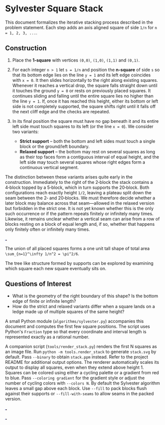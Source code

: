 # Sylvester Square Stack

This document formalizes the iterative stacking process described in the problem
statement. Each step adds an axis aligned square of side `1/n` for
`n = 1, 2, 3, ...`.

## Construction

1. Place the **1‑square** with vertices
   `(0,0)`, `(1,0)`, `(1,1)` and `(0,1)`.
2. For each integer `n > 1` let `s = 1/n` and position the **n‑square** of
   side `s` so that its
   bottom edge lies on the line `y = 1` and its left edge coincides with
   `x = 0`.  It then slides horizontally to the right along existing
   squares. Whenever it reaches a vertical drop, the square falls straight
  down until it touches the ground `y = 0` or rests on previously placed
  squares. It continues sliding and falling until the entire square lies
  no higher than the line `y = 1`.  If, once it has reached this height,
  either its bottom or left side is not completely supported, the square
  shifts right until it falls off the next cliff edge and the checks are
  repeated.
3. In its final position the square must have no gap beneath it and its
   entire left side must touch squares to its left (or the line `x = 0`).
   We consider two variants:
   
   - **Strict support** – both the bottom and left sides must touch a
     single block or the ground/left boundary.
   - **Relaxed support** – the bottom may rest on several squares as long
     as their top faces form a contiguous interval of equal height, and
     the left side may touch several squares whose right edges form a
     continuous vertical segment.

The distinction between these variants arises quite early in the
construction.  Immediately to the right of the 2‑block the stack contains
a 4‑block topped by a 5‑block, which in turn supports the 20‑block.
Both configurations reach exactly height `1/2`, leaving a plateau split
down the seam between the 2‑ and 20‑blocks.  We must therefore decide
whether a later block may balance across that seam—allowed in the
relaxed version but forbidden in the strict one.  It is not yet known
whether this is the only such occurrence or if the pattern repeats
finitely or infinitely many times.  Likewise, it remains unclear
whether a vertical seam can arise from a row of blocks resting on a
block of equal length and, if so, whether that happens only finitely
often or infinitely many times.

![Sylvester stack example](../images/sylvester.svg)

The union of all placed squares forms a one unit tall shape of total area
`\sum_{n=1}^\infty 1/n^2 = \pi^2/6`.

The tree like structure formed by supports can be explored by examining
which square each new square eventually sits on.

## Questions of Interest

* What is the geometry of the right boundary of this shape?  Is the
  bottom edge of finite or infinite length?
* How do the strict and relaxed variants differ when a square lands on a
  ledge made up of multiple squares of the same height?

A small Python module (`algorithms/sylvester.py`) accompanies this document and
computes the first few square positions.  The script uses Python's `Fraction`
type so that every coordinate and interval length is represented exactly as a
rational number.

A companion script (`tools/render_stack.py`) renders the first N squares as an
image file. Run `python -m tools.render_stack` to generate `stack.svg` by
default. Pass `--binary` to obtain `stack.ppm` instead. Refer to the project
README for additional output options.
The renderer automatically scales its output to display all squares, even when
they extend above height 1. Squares can be colored using either a cycling
palette or a gradient from red to blue. Pass `--coloring gradient` for the
gradient style or adjust the number of cycling colors with `--colors N`. By
default the Sylvester algorithm leaves a small gap above each block. Use
`--fill` to pack blocks flush against their supports or `--fill-with-seams` to
allow seams in the packed version.

![Filled Sylvester stack](../images/sylvester_fill.svg)

![Filled with seams](../images/sylvester_fill_with_seams.svg)
